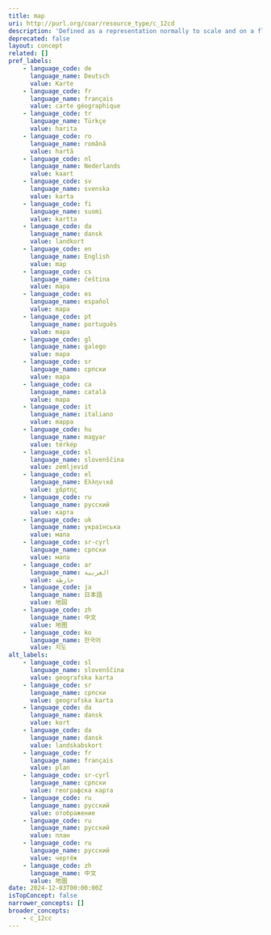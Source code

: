 ```yaml
---
title: map
uri: http://purl.org/coar/resource_type/c_12cd
description: 'Defined as a representation normally to scale and on a flat medium, of a selection of material or abstract features on, or in relation to, the surface of the earth or of another celestial body. [Source: https://www.loc.gov/marc/bibliographic/bd007a.html]'
deprecated: false
layout: concept
related: []
pref_labels:
    - language_code: de
      language_name: Deutsch
      value: Karte
    - language_code: fr
      language_name: français
      value: carte géographique
    - language_code: tr
      language_name: Türkçe
      value: harita
    - language_code: ro
      language_name: română
      value: hartă
    - language_code: nl
      language_name: Nederlands
      value: kaart
    - language_code: sv
      language_name: svenska
      value: karta
    - language_code: fi
      language_name: suomi
      value: kartta
    - language_code: da
      language_name: dansk
      value: landkort
    - language_code: en
      language_name: English
      value: map
    - language_code: cs
      language_name: čeština
      value: mapa
    - language_code: es
      language_name: español
      value: mapa
    - language_code: pt
      language_name: português
      value: mapa
    - language_code: gl
      language_name: galego
      value: mapa
    - language_code: sr
      language_name: српски
      value: mapa
    - language_code: ca
      language_name: català
      value: mapa
    - language_code: it
      language_name: italiano
      value: mappa
    - language_code: hu
      language_name: magyar
      value: térkép
    - language_code: sl
      language_name: slovenščina
      value: zemljevid
    - language_code: el
      language_name: Ελληνικά
      value: χάρτης
    - language_code: ru
      language_name: русский
      value: карта
    - language_code: uk
      language_name: українська
      value: мапа
    - language_code: sr-cyrl
      language_name: српски
      value: мапа
    - language_code: ar
      language_name: العربية
      value: خارطة
    - language_code: ja
      language_name: 日本語
      value: 地図
    - language_code: zh
      language_name: 中文
      value: 地图
    - language_code: ko
      language_name: 한국어
      value: 지도
alt_labels:
    - language_code: sl
      language_name: slovenščina
      value: geografska karta
    - language_code: sr
      language_name: српски
      value: geografska karta
    - language_code: da
      language_name: dansk
      value: kort
    - language_code: da
      language_name: dansk
      value: landskabskort
    - language_code: fr
      language_name: français
      value: plan
    - language_code: sr-cyrl
      language_name: српски
      value: географска карта
    - language_code: ru
      language_name: русский
      value: отображение
    - language_code: ru
      language_name: русский
      value: план
    - language_code: ru
      language_name: русский
      value: чертёж
    - language_code: zh
      language_name: 中文
      value: 地圖
date: 2024-12-03T00:00:00Z
isTopConcept: false
narrower_concepts: []
broader_concepts:
    - c_12cc
---
```


